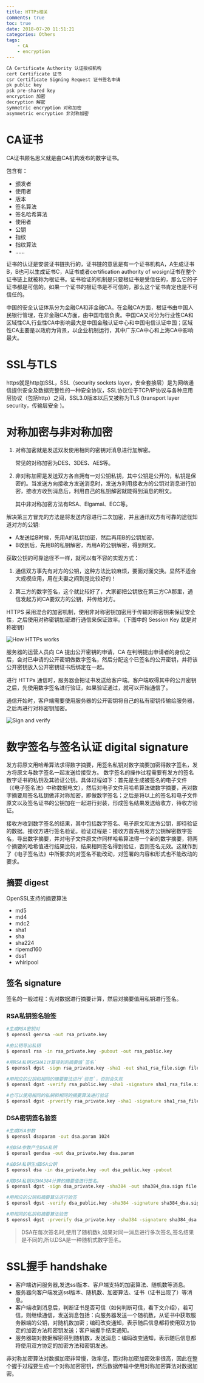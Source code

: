 ```yaml
---
title: HTTPs相关
comments: true
toc: true
date: 2018-07-20 11:51:21
categories: Others
tags: 
    - CA
    - encryption
---
```


```sh
CA Certificate Authority 认证授权机构
cert Certificate 证书
csr Certificate Signing Request 证书签名申请
pk public key
psk pre-shared key
encryption 加密
decryption 解密
symmetric encryption 对称加密
asymmetric encryption 非对称加密
```

<!--more-->

# CA证书

CA证书顾名思义就是由CA机构发布的数字证书。

包含有：

- 颁发者
- 使用者
- 版本
- 签名算法
- 签名哈希算法
- 使用者
- 公钥
- 指纹
- 指纹算法
- ……

证书的认证是安装证书链执行的，证书链的意思是有一个证书机构A，A生成证书B，B也可以生成证书C，A证书或者certification authority of wosign证书在整个证书链上就被称为根证书。证书验证的机制是只要根证书是受信任的，那么它的子证书都是可信的。如果一个证书的根证书是不可信的，那么这个证书肯定也是不可信任的。

中国的安全认证体系分为金融CA和非金融CA。在金融CA方面，根证书由中国人民银行管理，在非金融CA方面，由中国电信负责。中国CA又可分为行业性CA和区域性CA,行业性CA中影响最大是中国金融认证中心和中国电信认证中国；区域性CA主要是以政府为背景，以企业机制运行，其中广东CA中心和上海CA中影响最大。

# SSL与TLS

https就是http加SSL，SSL（security sockets layer，安全套接层）是为网络通信提供安全及数据完整性的一种安全协议，SSL协议位于TCP/IP协议与各种应用层协议（包括http）之间，SSL3.0版本以后又被称为TLS (transport layer security，传输层安全 )。

# 对称加密与非对称加密

1. 对称加密就是发送双发使用相同的密钥对消息进行加解密。

    常见的对称加密为DES、3DES、AES等。

2. 非对称加密是发送双方各自拥有一对公钥私钥，其中公钥是公开的，私钥是保密的。当发送方向接收方发送消息时，发送方利用接收方的公钥对消息进行加密，接收方收到消息后，利用自己的私钥解密就能得到消息的明文。

    其中非对称加密方法有RSA、Elgamal、ECC等。

解决第三方冒充的方法是将发送内容进行二次加密，并且通讯双方有可靠的途径知道对方的公钥:

- A发送给B时候，先用A的私钥加密，然后再用B的公钥加密。
- B收到后，先用B的私钥解密，再用A的公钥解密，得到明文。

获取公钥的可靠途径不一样，就可以有不容的实现方式：

1. 通信双方事先有对方的公钥，这种方法比较麻烦，要面对面交换。显然不适合大规模应用，用在夫妻之间到是比较好的！

2. 第三方的数字签名，这个就比较好了，大家都把公钥放在第三方CA那里，通信发起方问CA要双方的公钥，并传给对方。

HTTPS 采用混合的加密机制，使用非对称密钥加密用于传输对称密钥来保证安全性，之后使用对称密钥加密进行通信来保证效率。（下图中的 Session Key 就是对称密钥）

![How HTTPs works](images/How-HTTPS-Works.png)

服务器的运营人员向 CA 提出公开密钥的申请，CA 在判明提出申请者的身份之后，会对已申请的公开密钥做数字签名，然后分配这个已签名的公开密钥，并将该公开密钥放入公开密钥证书后绑定在一起。

进行 HTTPs 通信时，服务器会把证书发送给客户端。客户端取得其中的公开密钥之后，先使用数字签名进行验证，如果验证通过，就可以开始通信了。

通信开始时，客户端需要使用服务器的公开密钥将自己的私有密钥传输给服务器，之后再进行对称密钥加密。

![Sign and verify](images/ca.png)

# 数字签名与签名认证 digital signature

发方将原文用哈希算法求得数字摘要，用签名私钥对数字摘要加密得数字签名，发方将原文与数字签名一起发送给接受方。
数字签名的操作过程需要有发方的签名数字证书的私钥及其验证公钥。具体过程如下：首先是生成被签名的电子文件（《电子签名法》中称数据电文），然后对电子文件用哈希算法做数字摘要，再对数字摘要用签名私钥做非对称加密，即做数字签名；之后是将以上的签名和电子文件原文以及签名证书的公钥加在一起进行封装，形成签名结果发送给收方，待收方验证。

接收方收到数字签名的结果，其中包括数字签名、电子原文和发方公钥，即待验证的数据。接收方进行签名验证。验证过程是：接收方首先用发方公钥解密数字签名，导出数字摘要，并对电子文件原文作同样哈希算法得一个新的数字摘要，将两个摘要的哈希值进行结果比较，结果相同签名得到验证，否则签名无效。这就作到了《电子签名法》中所要求的对签名不能改动，对签署的内容和形式也不能改动的要求。

## 摘要 digest

OpenSSL支持的摘要算法

- md5
- md4
- mdc2
- sha1
- sha
- sha224
- ripemd160
- dss1
- whirlpool

## 签名 signature

签名的一般过程：先对数据进行摘要计算，然后对摘要值用私钥进行签名。

### RSA私钥签名验签

```sh
#生成RSA密钥对
$ openssl genrsa -out rsa_private.key

#由公钥导出私钥
$ openssl rsa -in rsa_private.key -pubout -out rsa_public.key

#用RSA私钥对SHA1计算得到的摘要值`签名`
$ openssl dgst -sign rsa_private.key -sha1 -out sha1_rsa_file.sign file.txt

#用相应的公钥和相同的摘要算法进行`验签`，否则会失败
$ openssl dgst -verify rsa_public.key -sha1 -signature sha1_rsa_file.sign file.txt

#也可以使用相同的私钥和相同的摘要算法进行验证
$ openssl dgst -prverify rsa_private.key -sha1 -signature sha1_rsa_file.sign file.txt
```

### DSA密钥签名验签

```sh
#生成DSA参数
$ openssl dsaparam -out dsa.param 1024

#由DSA参数产生DSA私钥
$ openssl gendsa -out dsa_private.key dsa.param

#由DSA私钥生成DSA公钥
$ openssl dsa -in dsa_private.key -out dsa_public.key -pubout

#用DSA私钥对SHA384计算的摘要值进行签名。
$ openssl dgst -sign dsa_private.key -sha384 -out sha384_dsa.sign file.txt

#用相应的公钥和摘要算法进行验签
$ openssl dgst -verify dsa_public.key -sha384 -signature sha384_dsa.sign file.txt

#用相同的私钥和摘要算法验签
$ openssl dgst -prverify dsa_private.key -sha384 -signature sha384_dsa.sign file.txt
```

>DSA在每次签名时,使用了随机数k,如果对同一消息进行多次签名,签名结果是不同的,所以DSA是一种随机式数字签名。

# SSL握手 handshake

- 客户端访问服务器,发送ssl版本、客户端支持的加密算法、随机数等消息。
- 服务器向客户端发送ssl版本、随机数、加密算法、证书（证书出现了）等消息。
- 客户端收到消息后，判断证书是否可信（如何判断可信，看下文介绍），若可信，则继续通信，发送消息包括：向服务器发送一个随机数，从证书中获取服务器端的公钥，对随机数加密；编码改变通知，表示随后信息都将使用双方协定的加密方法和密钥发送；客户端握手结束通知。
- 服务器端对数据解密得到随机数，发送消息：编码改变通知，表示随后信息都将使用双方协定的加密方法和密钥发送。

非对称加密算法对数据加密非常慢，效率低，而对称加密加密效率很高，因此在整个握手过程要生成一个对称加密密钥，然后数据传输中使用对称加密算法对数据加密。